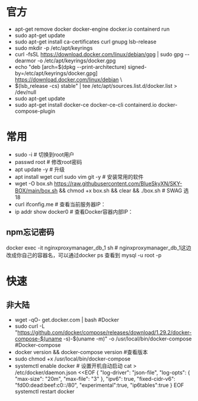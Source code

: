 # 官方
- apt-get remove docker docker-engine docker.io containerd run
- sudo apt-get update
- sudo apt-get install ca-certificates curl gnupg lsb-release
- sudo mkdir -p /etc/apt/keyrings
- curl -fsSL https://download.docker.com/linux/debian/gpg | sudo gpg --dearmor -o /etc/apt/keyrings/docker.gpg
- echo "deb [arch=$(dpkg --print-architecture) signed-by=/etc/apt/keyrings/docker.gpg] https://download.docker.com/linux/debian \
- $(lsb_release -cs) stable" | tee /etc/apt/sources.list.d/docker.list > /dev/null
- sudo apt-get update
- sudo apt-get install docker-ce docker-ce-cli containerd.io docker-compose-plugin
# 常用
- sudo -i  # 切换到root用户 
- passwd root  # 修改root密码 
- apt update -y  # 升级 
- apt install wget curl sudo vim git -y   # 安装常用的软件 
- wget -O box.sh https://raw.githubusercontent.com/BlueSkyXN/SKY-BOX/main/box.sh && chmod +x box.sh && clear && ./box.sh # SWAG 选18
- curl ifconfig.me  # 查看当前服务器IP：
- ip addr show docker0  # 查看Docker容器内部IP：
## npm忘记密码
docker exec -it nginxproxymanager_db_1 sh  # nginxproxymanager_db_1这边改成你自己的容器名，可以通过docker ps 查看到
mysql -u root -p
#  快速
## 非大陆
- wget -qO- get.docker.com | bash #Docker
- sudo curl -L "https://github.com/docker/compose/releases/download/1.29.2/docker-compose-$(uname -s)-$(uname -m)" -o /usr/local/bin/docker-compose  #Docker-compose
- docker version && docker-compose version  #查看版本
- sudo chmod +x /usr/local/bin/docker-compose 
- systemctl enable docker  # 设置开机自动启动
cat > /etc/docker/daemon.json <<EOF
{
    "log-driver": "json-file",
    "log-opts": {
        "max-size": "20m",
        "max-file": "3"
    },
    "ipv6": true,
    "fixed-cidr-v6": "fd00:dead:beef:c0::/80",
    "experimental":true,
    "ip6tables":true
}
EOF
systemctl restart docker

